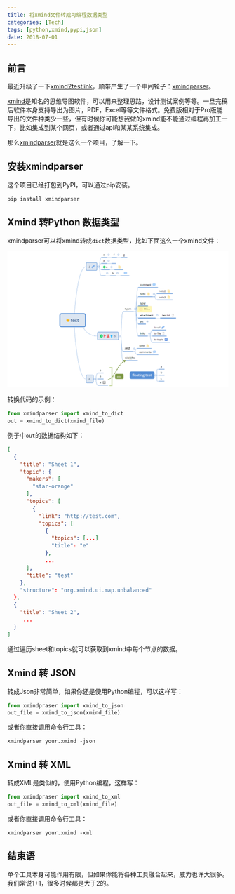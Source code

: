 ```yaml
---
title: 将xmind文件转成可编程数据类型
categories: [Tech]
tags: [python,xmind,pypi,json]
date: 2018-07-01
---
```


## 前言

最近升级了一下[xmind2testlink](https://github.com/tobyqin/xmind2testlink)，顺带产生了一个中间轮子：[xmindparser](https://github.com/tobyqin/xmindparser)。

[xmind](https://www.xmind.cn/)是知名的思维导图软件，可以用来整理思路，设计测试案例等等。一旦完稿后软件本身支持导出为图片，PDF，Excel等等文件格式。免费版相对于Pro版能导出的文件种类少一些，但有时候你可能想我做的xmind能不能通过编程再加工一下，比如集成到某个网页，或者通过api和某某系统集成。

那么[xmindparser](https://github.com/tobyqin/xmindparser)就是这么一个项目，了解一下。

## 安装xmindparser

这个项目已经打包到PyPI，可以通过pip安装。

```
pip install xmindparser
```

## Xmind 转Python 数据类型

xmindparser可以将xmind转成`dict`数据类型，比如下面这么一个xmind文件：

![xmind example](images/xmind-example.png)

转换代码的示例：

```python
from xmindparser import xmind_to_dict
out = xmind_to_dict(xmind_file)
```

例子中`out`的数据结构如下：

```json
[
  {
    "title": "Sheet 1",
    "topic": {
      "makers": [
        "star-orange"
      ],
      "topics": [
        {
          "link": "http://test.com",
          "topics": [
            {
              "topics": [...]
              "title": "e"
            },
            ...
      ],
      "title": "test"
    },
    "structure": "org.xmind.ui.map.unbalanced"
  },
  {
    "title": "Sheet 2",
     ...
  }
]
```

通过遍历sheet和topics就可以获取到xmind中每个节点的数据。

## Xmind 转 JSON

转成Json非常简单，如果你还是使用Python编程，可以这样写：

```python
from xmindpraser import xmind_to_json
out_file = xmind_to_json(xmind_file)
```

或者你直接调用命令行工具：

```
xmindparser your.xmind -json
```

## Xmind 转 XML

转成XML是类似的，使用Python编程，这样写：

```python
from xmindpraser import xmind_to_xml
out_file = xmind_to_xml(xmind_file)
```

或者你直接调用命令行工具：

```
xmindparser your.xmind -xml
```

## 结束语

单个工具本身可能作用有限，但如果你能将各种工具融合起来，威力也许大很多。我们常说1+1，很多时候都是大于2的。